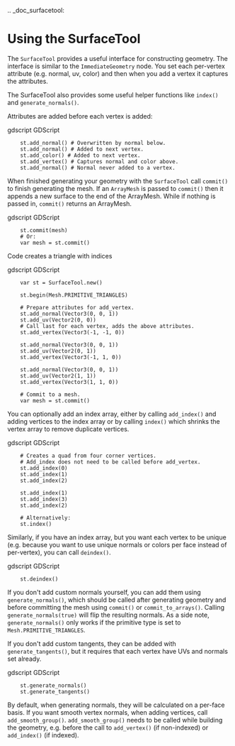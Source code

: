 .. _doc_surfacetool:

Using the SurfaceTool
=====================

The `SurfaceTool` provides a useful interface for constructing geometry.
The interface is similar to the `ImmediateGeometry` node. You
set each per-vertex attribute (e.g. normal, uv, color) and then when you add a vertex it
captures the attributes.

The SurfaceTool also provides some useful helper functions like `index()` and `generate_normals()`.

Attributes are added before each vertex is added:

gdscript GDScript

```
    st.add_normal() # Overwritten by normal below.
    st.add_normal() # Added to next vertex.
    st.add_color() # Added to next vertex.
    st.add_vertex() # Captures normal and color above.
    st.add_normal() # Normal never added to a vertex.
```

When finished generating your geometry with the `SurfaceTool`
call `commit()` to finish generating the mesh. If an `ArrayMesh` is passed
to `commit()` then it appends a new surface to the end of the ArrayMesh. While if nothing is passed
in, `commit()` returns an ArrayMesh.

gdscript GDScript

```
    st.commit(mesh)
    # Or:
    var mesh = st.commit()
```

Code creates a triangle with indices

gdscript GDScript

```
    var st = SurfaceTool.new()

    st.begin(Mesh.PRIMITIVE_TRIANGLES)

    # Prepare attributes for add_vertex.
    st.add_normal(Vector3(0, 0, 1))
    st.add_uv(Vector2(0, 0))
    # Call last for each vertex, adds the above attributes.
    st.add_vertex(Vector3(-1, -1, 0))

    st.add_normal(Vector3(0, 0, 1))
    st.add_uv(Vector2(0, 1))
    st.add_vertex(Vector3(-1, 1, 0))

    st.add_normal(Vector3(0, 0, 1))
    st.add_uv(Vector2(1, 1))
    st.add_vertex(Vector3(1, 1, 0))

    # Commit to a mesh.
    var mesh = st.commit()
```

You can optionally add an index array, either by calling `add_index()` and adding
vertices to the index array or by calling `index()` which shrinks the vertex array
to remove duplicate vertices.

gdscript GDScript

```
    # Creates a quad from four corner vertices.
    # Add_index does not need to be called before add_vertex.
    st.add_index(0)
    st.add_index(1)
    st.add_index(2)

    st.add_index(1)
    st.add_index(3)
    st.add_index(2)

    # Alternatively:
    st.index()
```

Similarly, if you have an index array, but you want each vertex to be unique (e.g. because
you want to use unique normals or colors per face instead of per-vertex), you can call `deindex()`.

gdscript GDScript

```
    st.deindex()
```

If you don't add custom normals yourself, you can add them using `generate_normals()`, which should
be called after generating geometry and before committing the mesh using `commit()` or
`commit_to_arrays()`. Calling `generate_normals(true)` will flip the resulting normals. As a side
note, `generate_normals()` only works if the primitive type is set to `Mesh.PRIMITIVE_TRIANGLES`.

If you don't add custom tangents, they can be added with `generate_tangents()`, but it requires
that each vertex have UVs and normals set already.

gdscript GDScript

```
    st.generate_normals()
    st.generate_tangents()
```

By default, when generating normals, they will be calculated on a per-face basis. If you want
smooth vertex normals, when adding vertices, call `add_smooth_group()`. `add_smooth_group()`
needs to be called while building the geometry, e.g. before the call to `add_vertex()`
(if non-indexed) or `add_index()` (if indexed).
